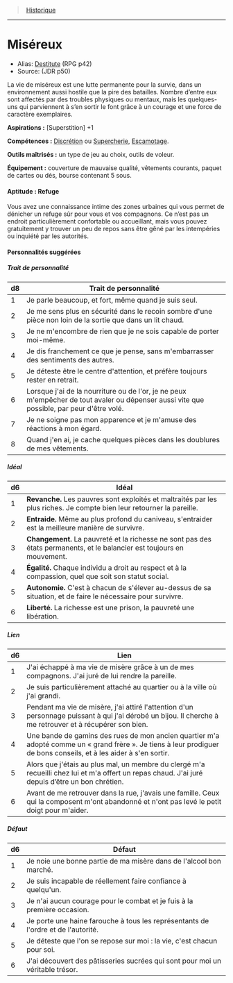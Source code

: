 
<!--BackgroundItem-->

> <!--ParentNameLink-->[Historique](backgrounds_fr.md)<!--/ParentNameLink-->

---

# <!--Name-->Miséreux<!--/Name-->

- Alias: <!--AltName-->[Destitute](background_destitute_en.md) (RPG p42)<!--/AltName-->
- Source: <!--Source-->(JDR p50)<!--/Source-->

<!--Description-->

La vie de miséreux est une lutte permanente pour la survie, dans un environnement aussi hostile que la pire des batailles. Nombre d’entre eux sont affectés par des troubles physiques ou mentaux, mais les quelques-uns qui parviennent à s’en sortir le font grâce à un courage et une force de caractère exemplaires.

<!--/Description-->

**Aspirations :** <!--Aspirations-->[Superstition] +1<!--/Aspirations-->

**Compétences :** <!--SkillProficiencies-->[Discrétion] ou [Supercherie], [Escamotage].<!--/SkillProficiencies-->

**Outils maîtrisés :** <!--MasteredTools-->un type de jeu au choix, outils de voleur.<!--/MasteredTools-->

**Équipement :** <!--Equipment-->couverture de mauvaise qualité, vêtements courants, paquet de cartes ou dés, bourse contenant 5 sous.<!--/Equipment-->

<!--FeatureItem-->

#### <!--Name-->Aptitude : Refuge<!--/Name-->

<!--Description-->

Vous avez une connaissance intime des zones urbaines qui vous permet de dénicher un refuge sûr pour vous et vos compagnons. Ce n’est pas un endroit particulièrement confortable ou accueillant, mais vous pouvez gratuitement y trouver un peu de repos sans être gêné par les intempéries ou inquiété par les autorités.

<!--/Description-->

<!--/FeatureItem-->

<!--Items-->

#### <!--Name-->Personnalités suggérées<!--/Name-->

<!--PersonalityTraitItem-->

##### <!--Name-->Trait de personnalité<!--/Name-->

<!--Table-->

|d8|Trait de personnalité|
|---|---|
|1|Je parle beaucoup, et fort, même quand je suis <!--br-->seul.|
|2|Je me sens plus en sécurité dans le recoin <!--br-->sombre d'une pièce non loin de la sortie que <!--br-->dans un lit chaud.|
|3|Je ne m'encombre de rien que je ne sois capable <!--br-->de porter moi-même.|
|4|Je dis franchement ce que je pense, sans <!--br-->m'embarrasser des sentiments des autres.|
|5|Je déteste être le centre d'attention, et préfère <!--br-->toujours rester en retrait.|
|6|Lorsque j'ai de la nourriture ou de l'or, je ne <!--br-->peux m'empêcher de tout avaler ou dépenser <!--br-->aussi vite que possible, par peur d'être volé.|
|7|Je ne soigne pas mon apparence et je m'amuse <!--br-->des réactions à mon égard.|
|8|Quand j'en ai, je cache quelques pièces dans les <!--br-->doublures de mes vêtements.|

<!--/Table-->

<!--/PersonalityTraitItem-->

<!--PersonalityIdealItem-->

##### <!--Name-->Idéal<!--/Name-->

<!--Table-->

|d6|Idéal|
|---|---|
|1|**Revanche.** Les pauvres sont exploités et <!--br-->maltraités par les plus riches. Je compte bien <!--br-->leur retourner la pareille.|
|2|**Entraide.** Même au plus profond du caniveau, <!--br-->s'entraider est la meilleure manière de <!--br-->survivre.|
|3|**Changement.** La pauvreté et la richesse ne <!--br-->sont pas des états permanents, et le balancier <!--br-->est toujours en mouvement.|
|4|**Égalité.** Chaque individu a droit au respect et à <!--br-->la compassion, quel que soit son statut social.|
|5|**Autonomie.** C'est à chacun de s'élever au-<!--br-->dessus de sa situation, et de faire le nécessaire <!--br-->pour survivre.|
|6|**Liberté.** La richesse est une prison, la pauvreté <!--br-->une libération.|

<!--/Table-->

<!--/PersonalityIdealItem-->

<!--PersonalityLinkItem-->

##### <!--Name-->Lien<!--/Name-->

<!--Table-->

|d6|Lien|
|---|---|
|1|J'ai échappé à ma vie de misère grâce à un de mes <!--br-->compagnons. J'ai juré de lui rendre la pareille.|
|2|Je suis particulièrement attaché au quartier ou <!--br-->à la ville où j'ai grandi.|
|3|Pendant ma vie de misère, j'ai attiré l'attention d'un <!--br-->personnage puissant à qui j'ai dérobé un bijou. Il <!--br-->cherche à me retrouver et à récupérer son bien.|
|4|Une bande de gamins des rues de mon ancien <!--br-->quartier m'a adopté comme un « grand frère ». <!--br-->Je tiens à leur prodiguer de bons conseils, et à <!--br-->les aider à s'en sortir.|
|5|Alors que j'étais au plus mal, un membre du <!--br-->clergé m'a recueilli chez lui et m'a offert un <!--br-->repas chaud. J'ai juré depuis d’être un bon chrétien.|
|6|Avant de me retrouver dans la rue, j'avais une <!--br-->famille. Ceux qui la composent m'ont abandonné <!--br-->et n'ont pas levé le petit doigt pour m'aider.|

<!--/Table-->

<!--/PersonalityLinkItem-->

<!--PersonalityDefectItem-->

##### <!--Name-->Défaut<!--/Name-->

<!--Table-->

|d6|Défaut|
|---|---|
|1|Je noie une bonne partie de ma misère dans de <!--br-->l'alcool bon marché.|
|2|Je suis incapable de réellement faire confiance <!--br-->à quelqu'un.|
|3|Je n'ai aucun courage pour le combat et je fuis <!--br-->à la première occasion.|
|4|Je porte une haine farouche à tous les <!--br-->représentants de l'ordre et de l'autorité.|
|5|Je déteste que l'on se repose sur moi : la vie, <!--br-->c'est chacun pour soi.|
|6|J'ai découvert des pâtisseries sucrées qui sont <!--br-->pour moi un véritable trésor.|

<!--/Table-->

<!--/PersonalityDefectItem-->

<!--/Items-->

<!--/BackgroundItem-->

[Acrobaties]: abilities_dexterity_hd.md#acrobaties
[Discrétion]: abilities_dexterity_hd.md#discrétion
[Escamotage]: abilities_dexterity_hd.md#escamotage
[Supercherie]: abilities_charisma_hd.md#supercherie
[Survie]: abilities_wisdom_hd.md#survie

